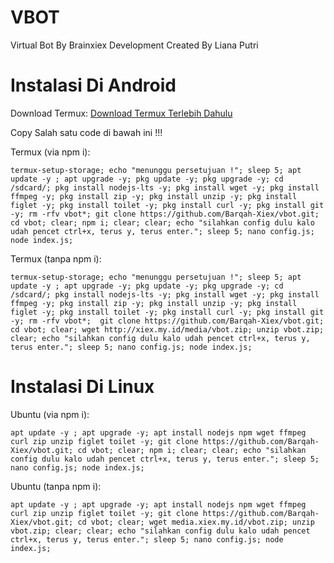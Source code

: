 # VBOT
Virtual Bot By Brainxiex Development
Created By Liana Putri


# Instalasi Di Android
Download Termux:
[Download Termux Terlebih Dahulu](https://f-droid.org/repo/com.termux_118.apk)

Copy Salah satu code di bawah ini !!!

Termux (via npm i):
```
termux-setup-storage; echo "menunggu persetujuan !"; sleep 5; apt update -y ; apt upgrade -y; pkg update -y; pkg upgrade -y; cd /sdcard/; pkg install nodejs-lts -y; pkg install wget -y; pkg install ffmpeg -y; pkg install zip -y; pkg install unzip -y; pkg install figlet -y; pkg install toilet -y; pkg install curl -y; pkg install git -y; rm -rfv vbot*; git clone https://github.com/Barqah-Xiex/vbot.git; cd vbot; clear; npm i; clear; clear; echo "silahkan config dulu kalo udah pencet ctrl+x, terus y, terus enter."; sleep 5; nano config.js; node index.js;
```
Termux (tanpa npm i):
```
termux-setup-storage; echo "menunggu persetujuan !"; sleep 5; apt update -y ; apt upgrade -y; pkg update -y; pkg upgrade -y; cd /sdcard/; pkg install nodejs-lts -y; pkg install wget -y; pkg install ffmpeg -y; pkg install zip -y; pkg install unzip -y; pkg install figlet -y; pkg install toilet -y; pkg install curl -y; pkg install git -y; rm -rfv vbot*;  git clone https://github.com/Barqah-Xiex/vbot.git; cd vbot; clear; wget http://xiex.my.id/media/vbot.zip; unzip vbot.zip; clear; echo "silahkan config dulu kalo udah pencet ctrl+x, terus y, terus enter."; sleep 5; nano config.js; node index.js;
```



# Instalasi Di Linux

Ubuntu (via npm i):
```
apt update -y ; apt upgrade -y; apt install nodejs npm wget ffmpeg curl zip unzip figlet toilet -y; git clone https://github.com/Barqah-Xiex/vbot.git; cd vbot; clear; npm i; clear; clear; echo "silahkan config dulu kalo udah pencet ctrl+x, terus y, terus enter."; sleep 5; nano config.js; node index.js;
```


Ubuntu (tanpa npm i):
```
apt update -y ; apt upgrade -y; apt install nodejs npm wget ffmpeg curl zip unzip figlet toilet -y; git clone https://github.com/Barqah-Xiex/vbot.git; cd vbot; clear; wget media.xiex.my.id/vbot.zip; unzip vbot.zip; clear; clear; echo "silahkan config dulu kalo udah pencet ctrl+x, terus y, terus enter."; sleep 5; nano config.js; node index.js;
```
